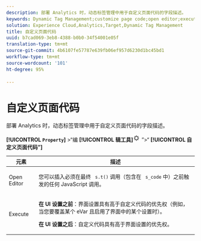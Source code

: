 ```yaml
---
description: 部署 Analytics 时，动态标签管理中用于自定义页面代码的字段描述。
keywords: Dynamic Tag Management;customize page code;open editor;execute
solution: Experience Cloud,Analytics,Target,Dynamic Tag Management
title: 自定义页面代码
uuid: b7cad069-3eb8-4388-b0b0-34f54001e05f
translation-type: tm+mt
source-git-commit: 4b6107fe57787e639fb06ef957d6230d1bc45bd1
workflow-type: tm+mt
source-wordcount: '101'
ht-degree: 95%

---
```



# 自定义页面代码

部署 Analytics 时，动态标签管理中用于自定义页面代码的字段描述。

**[!UICONTROL `Property`]** >“编 **[!UICONTROL 辑工具]**![](assets/settings_gear.png) ”>“ **[!UICONTROL 自定义页面代码”]**

<table id="table_A4676A5FEE814DF9A05DA0E56F8B4C6D"> 
 <thead> 
  <tr> 
   <th colname="col1" class="entry"> 元素 </th> 
   <th colname="col2" class="entry"> 描述 </th> 
  </tr> 
 </thead>
 <tbody> 
  <tr> 
   <td colname="col1"> <p>Open Editor </p> </td> 
   <td colname="col2"> <p>您可以插入必须在最终 <code> s.t()</code> 调用（包含在 <code> s_code</code> 中）之前触发的任何 JavaScript 调用。 </p> </td> 
  </tr> 
  <tr> 
   <td colname="col1"> <p>Execute </p> </td> 
   <td colname="col2"> <p> <b>在 UI 设置之前</b>：界面设置具有高于自定义代码的优先权（例如，当您要覆盖某个 eVar 且启用了界面中的某个设置时）。 </p> <p> <b>在 UI 设置之后</b>：自定义代码具有高于界面设置的优先权。 </p> </td> 
  </tr> 
 </tbody> 
</table>


